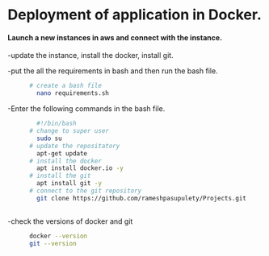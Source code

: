 # Deployment of application in Docker.

#### Launch a new instances in aws and connect with the instance.


 -update the instance, install the docker, install git. 
 
 -put the all the requirements in bash and then run the bash file.

  
  ```bash
        # create a bash file
          nano requirements.sh
  ```

  -Enter the following commands in the bash file.

  ```bash
          #!/bin/bash
        # change to super user
          sudo su
        # update the repositatory
          apt-get update
        # install the docker
          apt install docker.io -y
        # install the git
          apt install git -y
        # connect to the git repository
          git clone https://github.com/rameshpasupulety/Projects.git
        
  ```

  -check the versions of docker and git 
  ```bash
        docker --version
        git --version
 ```
